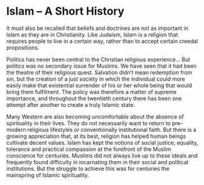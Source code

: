 Islam – A Short History
=======================
It must also be recalled that beliefs and doctrines are not as important in
Islam as they are in Christianity. Like Judaism, Islam is a religion that
requires people to live in a certain way, rather than to accept certain creedal
propositions.


Politics has never been central to the Christian religious experience… But
politics was no secondary issue for Muslims. We have seen that it had been the
theatre of their religious quest. Salvation didn’t mean redemption from sin, but
the creation of a just society in which the individual could more easily make
that existential surrender of his or her whole being that would bring them
fulfilment. The policy was therefore a matter of supreme importance, and
throughout the twentieth century there has been one attempt after another to
create a truly Islamic state.


Many Western are also becoming uncomfortable about the absence of spirituality
in their lives. They do not necessarily want to return to pre-modern religious
lifestyles or conventionally institutional faith. But there is a growing
appreciation that, at its best, religion has helped human beings cultivate
decent values. Islam has kept the notions of social justice, equality, tolerance
and practical compassion at the forefront of the Muslim conscience for
centuries. Muslims did not always live up to these ideals and frequently found
difficulty in incarnating them in their social and political institutions. But
the struggle to achieve this was for centuries the mainspring of Islamic
spirituality.


